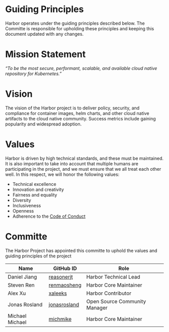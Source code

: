 # Guiding Principles

Harbor operates under the guiding principles described below. The Committe is responsible for upholding these principles and keeping this document updated with any changes.

# Mission Statement

*“To be the most secure, performant, scalable, and available cloud native repository for Kubernetes.”*

# Vision

The vision of the Harbor project is to deliver policy, security, and compliance for container images, helm charts, and other cloud native artifacts to the cloud native community. Success metrics include gaining popularity and widespread adoption.

# Values

Harbor is driven by high technical standards, and these must be maintained. It is also important to take into account that multiple humans are participating in the project, and we must ensure that we all treat each other well. In this respect, we will honor the following values:

* Technical excellence
* Innovation and creativity
* Fairness and equality
* Diversity
* Inclusiveness
* Openness
* Adherence to the [Code of Conduct](https://github.com/goharbor/community/blob/master/CODE_OF_CONDUCT.md)

# Committe

The Harbor Project has appointed this committe to uphold the values and guiding principles of the project

| Name | GitHub ID | Role |
| --------------- | --------- | ----------- |
| Daniel Jiang | [reasonerjt](https://github.com/reasonerjt) | Harbor Technical Lead |
| Steven Ren | [renmaosheng](https://github.com/renmaosheng) | Harbor Core Maintainer |
| Alex Xu | [xaleeks](https://github.com/xaleeks) | Harbor Contributor |
| Jonas Rosland | [jonasrosland ](https://github.com/jonasrosland)| Open Source Community Manager |
| Michael Michael | [michmike](https://github.com/michmike)| Harbor Core Maintainer |
